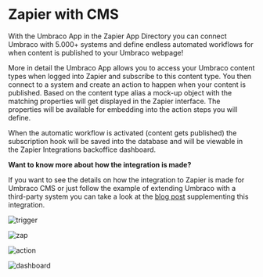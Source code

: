 # Zapier with CMS
With the Umbraco App in the Zapier App Directory you can connect Umbraco with 5.000+ systems and define endless automated workflows for when content is published to your Umbraco webpage!  

More in detail the Umbraco App allows you to access your Umbraco content types when logged into Zapier and subscribe to this content type. You then connect to a system and create an action to happen when your content is published. Based on the content type alias a mock-up object with the matching properties will get displayed in the Zapier interface. The properties will be available for embedding into the action steps you will define. 

When the automatic workflow is activated (content gets published) the subscription hook will be saved into the database and will be viewable in the Zapier Integrations backoffice dashboard.

**Want to know more about how the integration is made?**

If you want to see the details on how the integration to Zapier is made for Umbraco CMS or just follow the example of extending Umbraco with a third-party system you can take a look at the [blog post](https://umbraco.com/blog/integrating-umbraco-with-zapier/) supplementing this integration. 

![trigger](https://github.com/umbraco/Umbraco.Cms.Integrations/blob/961af9c8c516dea4d10045158f358ea39e5d1c5c/src/Umbraco.Cms.Integrations.Automation.Zapier/docs/images/trigger.png)

![zap](https://github.com/umbraco/Umbraco.Cms.Integrations/blob/961af9c8c516dea4d10045158f358ea39e5d1c5c/src/Umbraco.Cms.Integrations.Automation.Zapier/docs/images/zap.png)

![action](https://github.com/umbraco/Umbraco.Cms.Integrations/blob/961af9c8c516dea4d10045158f358ea39e5d1c5c/src/Umbraco.Cms.Integrations.Automation.Zapier/docs/images/action.png)

![dashboard](https://github.com/umbraco/Umbraco.Cms.Integrations/blob/961af9c8c516dea4d10045158f358ea39e5d1c5c/src/Umbraco.Cms.Integrations.Automation.Zapier/docs/images/dashboard.png)